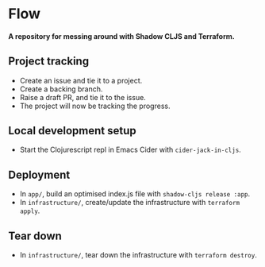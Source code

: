# Flow

#### A repository for messing around with Shadow CLJS and Terraform.

## Project tracking
- Create an issue and tie it to a project.
- Create a backing branch.
- Raise a draft PR, and tie it to the issue.
- The project will now be tracking the progress.

## Local development setup
- Start the Clojurescript repl in Emacs Cider with `cider-jack-in-cljs`.

## Deployment
- In `app/`, build an optimised index.js file with `shadow-cljs release :app`.
- In `infrastructure/`, create/update the infrastructure with `terraform apply`.

## Tear down
- In `infrastructure/`, tear down the infrastructure with `terraform destroy`.

